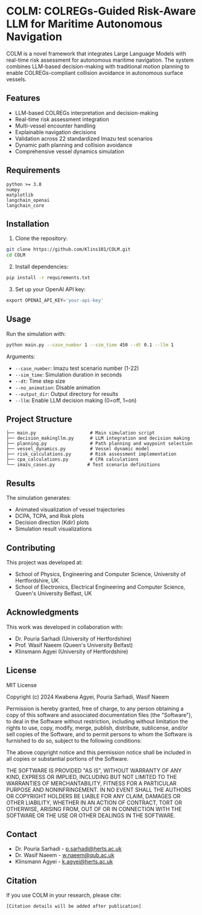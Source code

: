 # COLM: COLREGs-Guided Risk-Aware LLM for Maritime Autonomous Navigation
COLM is a novel framework that integrates Large Language Models with real-time risk assessment for autonomous maritime navigation. The system combines LLM-based decision-making with traditional motion planning to enable COLREGs-compliant collision avoidance in autonomous surface vessels.

## Features
- LLM-based COLREGs interpretation and decision-making
- Real-time risk assessment integration
- Multi-vessel encounter handling
- Explainable navigation decisions
- Validation across 22 standardized Imazu test scenarios
- Dynamic path planning and collision avoidance
- Comprehensive vessel dynamics simulation

## Requirements
```
python >= 3.8
numpy
matplotlib
langchain_openai
langchain_core
```

## Installation
1. Clone the repository:
```bash
git clone https://github.com/Klins101/COLM.git
cd COLM
```

2. Install dependencies:
```bash
pip install -r requirements.txt
```

3. Set up your OpenAI API key:
```python
export OPENAI_API_KEY='your-api-key'
```

## Usage
Run the simulation with:
```bash
python main.py --case_number 1 --sim_time 450 --dt 0.1 --llm 1
```

Arguments:
- `--case_number`: Imazu test scenario number (1-22)
- `--sim_time`: Simulation duration in seconds
- `--dt`: Time step size
- `--no_animation`: Disable animation
- `--output_dir`: Output directory for results
- `--llm`: Enable LLM decision making (0=off, 1=on)

## Project Structure
```
├── main.py                    # Main simulation script
├── decision_makingllm.py      # LLM integration and decision making
├── planning.py                # Path planning and waypoint selection
├── vessel_dynamics.py         # Vessel dynamic model
├── risk_calculations.py       # Risk assessment implementation
├── cpa_calculations.py        # CPA calculations
└── imazu_cases.py            # Test scenario definitions
```

## Results
The simulation generates:
- Animated visualization of vessel trajectories
- DCPA, TCPA, and Risk plots
- Decision direction (Kdir) plots
- Simulation result visualizations

## Contributing
This project was developed at:
- School of Physics, Engineering and Computer Science, University of Hertfordshire, UK
- School of Electronics, Electrical Engineering and Computer Science, Queen's University Belfast, UK

## Acknowledgments
This work was developed in collaboration with:
- Dr. Pouria Sarhadi (University of Hertfordshire)
- Prof. Wasif Naeem (Queen's University Belfast)
- Klinsmann Agyei (University of Hertfordshire)

## License
MIT License

Copyright (c) 2024 Kwabena Agyei, Pouria Sarhadi, Wasif Naeem

Permission is hereby granted, free of charge, to any person obtaining a copy
of this software and associated documentation files (the "Software"), to deal
in the Software without restriction, including without limitation the rights
to use, copy, modify, merge, publish, distribute, sublicense, and/or sell
copies of the Software, and to permit persons to whom the Software is
furnished to do so, subject to the following conditions:

The above copyright notice and this permission notice shall be included in all
copies or substantial portions of the Software.

THE SOFTWARE IS PROVIDED "AS IS", WITHOUT WARRANTY OF ANY KIND, EXPRESS OR
IMPLIED, INCLUDING BUT NOT LIMITED TO THE WARRANTIES OF MERCHANTABILITY,
FITNESS FOR A PARTICULAR PURPOSE AND NONINFRINGEMENT. IN NO EVENT SHALL THE
AUTHORS OR COPYRIGHT HOLDERS BE LIABLE FOR ANY CLAIM, DAMAGES OR OTHER
LIABILITY, WHETHER IN AN ACTION OF CONTRACT, TORT OR OTHERWISE, ARISING FROM,
OUT OF OR IN CONNECTION WITH THE SOFTWARE OR THE USE OR OTHER DEALINGS IN THE
SOFTWARE.

## Contact
- Dr. Pouria Sarhadi - p.sarhadi@herts.ac.uk
- Dr. Wasif Naeem - w.naeem@qub.ac.uk
- Klinsmann Agyei - k.agyei@herts.ac.uk

## Citation
If you use COLM in your research, please cite:
```
[Citation details will be added after publication]
```
